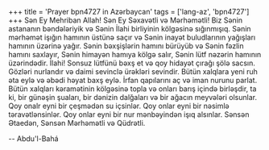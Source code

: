 +++
title = 'Prayer bpn4727 in Azərbaycan'
tags = ['lang-az', 'bpn4727']
+++
Sən Ey Mehriban Allah! Sən Ey Səxavətli və Mərhəmətli! Biz Sənin astananın bəndələriyik və Sənin İlahi birliyinin kölgəsinə sığınmışıq. Sənin mərhəmət işığın hamının üstünə saçır və Sənin inayət buludlarının yağışları hamının üzərinə yağır. Sənin bəxşişlərin hamını bürüyüb və Sənin fəzlin hamını saxlayır, Sənin himayən hamıya kölgə salır, Sənin lütf nəzərin hamının üzərindədir. İlahi! Sonsuz lütfünü bəxş et və qoy hidayət çırağı şölə sacsın. Gözləri nurlandır və daimi sevinclə ürəkləri sevindir. Bütün xalqlara yeni ruh əta eylə və əbədi həyat baxş eylə. İrfan qapılarını aç və iman nurunu parlat. Bütün xalqları kəramətinin kölgəsinə topla və onları barış içində birləşdir, ta ki, bir günəşin şuaları, bir dənizin dalğaları və bir ağacın meyvələri olsunlar. Qoy onalr eyni bir çeşmədən su içsinlər. Qoy onlar eyni bir nəsimlə təravətlənsinlər. Qoy onlar eyni bir nur mənbəyindən işıq alsınlar. Sənsən Ətaedən, Sənsən Mərhəmətli və Qüdrətli.

-- Abdu'l-Bahá
